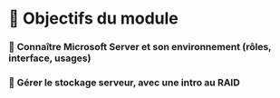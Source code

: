 # **🎯 Objectifs du module**


### 🧠 **Connaître Microsoft Server** et son environnement (rôles, interface, usages)




### 💾 **Gérer le stockage** serveur, avec une intro au **RAID**


